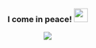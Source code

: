 <h3 align="center">
  I come in peace!
  <img src="https://media.giphy.com/media/hvRJCLFzcasrR4ia7z/giphy.gif" width="28">
</h3>

<p align="center">
  <img src="https://readme-typing-svg.herokuapp.com?font=Ubuntu&color=%23FF8000&center=true&vCenter=true&lines=Toxic+Bitcoin+Maxi;5%2B+years+of+coding+experience;Always+learning+new+things">
</p>
